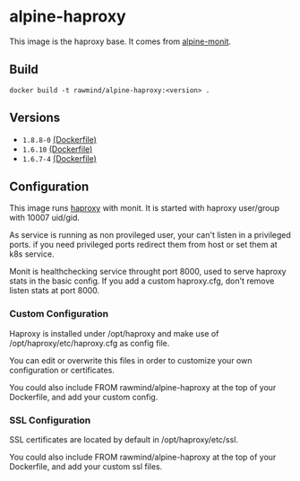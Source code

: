 alpine-haproxy 
==============

This image is the haproxy base. It comes from [alpine-monit][alpine-monit].

## Build

```
docker build -t rawmind/alpine-haproxy:<version> .
```

## Versions

- `1.8.8-0` [(Dockerfile)](https://github.com/rawmind0/alpine-haproxy/blob/1.8.8-0/Dockerfile)
- `1.6.10` [(Dockerfile)](https://github.com/rawmind0/alpine-haproxy/blob/1.6.10/Dockerfile)
- `1.6.7-4` [(Dockerfile)](https://github.com/rawmind0/alpine-haproxy/blob/1.6.7-4/Dockerfile)


## Configuration

This image runs [haproxy][haproxy] with monit. It is started with haproxy user/group with 10007 uid/gid.

As service is running as non provileged user, your can't listen in a privileged ports. if you need privileged ports redirect them from host or set them at k8s service.

Monit is healthchecking service throught port 8000, used to serve haproxy stats in the basic config. If you add a custom haproxy.cfg, don't remove listen stats at port 8000. 

### Custom Configuration

Haproxy is installed under /opt/haproxy and make use of /opt/haproxy/etc/haproxy.cfg as config file.

You can edit or overwrite this files in order to customize your own configuration or certificates.

You could also include FROM rawmind/alpine-haproxy at the top of your Dockerfile, and add your custom config.


### SSL Configuration

SSL certificates are located by default in /opt/haproxy/etc/ssl. 

You could also include FROM rawmind/alpine-haproxy at the top of your Dockerfile, and add your custom ssl files.


[alpine-monit]: https://github.com/rawmind0/alpine-monit/
[haproxy]: http://www.haproxy.org/

